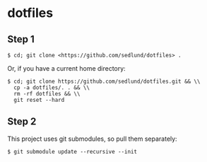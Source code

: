 # dotfiles

## Step 1

    $ cd; git clone <https://github.com/sedlund/dotfiles> .

Or, if you have a current home directory:

```shell
$ cd; git clone https://github.com/sedlund/dotfiles.git && \\
  cp -a dotfiles/. . && \\
  rm -rf dotfiles && \\
  git reset --hard
```

## Step 2

This project uses git submodules, so pull them separately:

    $ git submodule update --recursive --init
